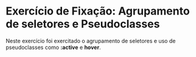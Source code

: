 # Exercício de Fixação: Agrupamento de seletores e Pseudoclasses

Neste exercício foi exercitado o agrupamento de seletores e uso de pseudoclasses como **:active** e **hover**.